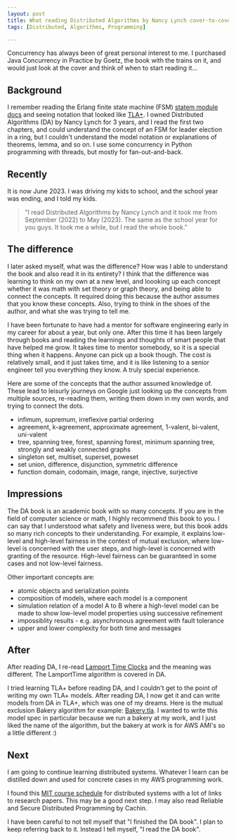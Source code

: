 ```yaml
---
layout: post
title: What reading Distributed Algorithms by Nancy Lynch cover-to-cover meant to me.md
tags: [Distributed, Algorithms, Programming]

---
```


Concurrency has always been of great personal interest to me. I purchased Java Concurrency in Practice by Goetz, the book with the trains on it, and would just look at the cover and think of when to start reading it...

## Background

I remember reading the Erlang finite state machine (FSM) [statem module docs](https://www.erlang.org/doc/design_principles/statem.html) and seeing notation that looked like [TLA+](https://lamport.azurewebsites.net/tla/tla.html). I owned Distributed Algorithms (DA) by Nancy Lynch for 3 years, and I read the first two chapters, and could understand the concept of an FSM for leader election in a ring, but I couldn't understand the model notation or explanations of theorems, lemma, and so on. I use some concurrency in Python programming with threads, but mostly for fan-out-and-back.

## Recently

It is now June 2023. I was driving my kids to school, and the school year was ending, and I told my kids.

> "I read Distributed Algorithms by Nancy Lynch and it took me from September (2022) to May (2023). The same as the school year for you guys. It took me a while, but I read the whole book." 

## The difference

I later asked myself, what was the difference? How was I able to understand the book and also read it in its entirety? I think that the difference was learning to think on my own at a new level, and loooking up each concept whether it was math with set theory or graph theory, and being able to connect the concepts. It required doing this because the author assumes that you know these concepts. Also, trying to think in the shoes of the author, and what she was trying to tell me.

I have been fortunate to have had a mentor for software engineering early in my career for about a year, but only one. After this time it has been largely through books and reading the learnings and thoughts of smart people that have helped me grow. It takes time to mentor somebody, so it is a special thing when it happens. Anyone can pick up a book though. The cost is relatively small, and it just takes time, and it is like listening to a senior engineer tell you everything they know. A truly special experience.

Here are some of the concepts that the author assumed knowledge of. These lead to leisurly journeys on Google just looking up the concepts from multiple sources, re-reading them, writing them down in my own words, and trying to connect the dots.

- infimum, supremum, irreflexive partial ordering
- agreement, k-agreement, approximate agreement, 1-valent, bi-valent, uni-valent
- tree, spanning tree, forest, spanning forest, minimum spanning tree, strongly and weakly connected graphs
- singleton set, multiset, superset, poweset
- set union, difference, disjunction, symmetric difference
- function domain, codomain, image, range, injective, surjective

## Impressions

The DA book is an academic book with so many concepts. If you are in the field of computer science or math, I highly recommend this book to you. I can say that I understood what safety and liveness were, but this book adds so many rich concepts to their understanding. For example, it explains low-level and high-level fairness in the context of mutual exclusion, where low-level is concerned with the user steps, and high-level is concerned with granting of the resource. High-level fairness can be guaranteed in some cases and not low-level fairness. 

Other important concepts are:

- atomic objects and serialization points
- composition of models, where each model is a component
- simulation relation of a model A to B where a high-level model can be made to show low-level model properties using successive refinement
- impossiblity results - e.g. asynchronous agreement with fault tolerance
- upper and lower complexity for both time and messages

## After

After reading DA, I re-read [Lamport Time Clocks](https://lamport.azurewebsites.net/pubs/time-clocks.pdf) and the meaning was different. The LamportTime algorithm is covered in DA.

I tried learning TLA+ before reading DA, and I couldn't get to the point of writing my own TLA+ models. After reading DA, I now get it and can write models from DA in TLA+, which was one of my dreams. Here is the mutual exclusion Bakery algorithm for example: [Bakery.tla](https://github.com/aaronlelevier/tlaplus-aaron/blob/develop/specs/Bakery.tla). I wanted to write this model spec in particular because we run a bakery at my work, and I just liked the name of the algorithm, but the bakery at work is for AWS AMI's so a little different :)

## Next

I am going to continue learning distributed systems. Whatever I learn can be distilled down and used for concrete cases in my AWS programming work.

I found this [MIT course schedule](https://pdos.csail.mit.edu/6.824/schedule.html) for distributed systems with a lot of links to research papers. This may be a good next step. I may also read Reliable and Secure Distributed Programming by Cachin.

I have been careful to not tell myself that "I finished the DA book". I plan to keep referring back to it. Instead I tell myself, "I read the DA book".